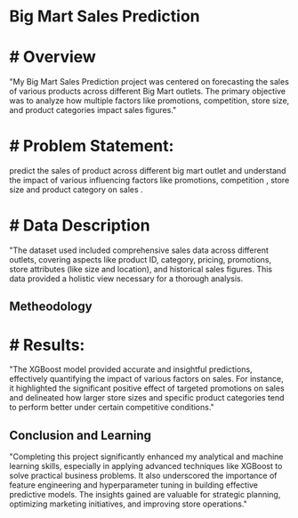 # Big Mart Sales Prediction
# # Overview 
"My Big Mart Sales Prediction project was centered on forecasting the sales of various products across different Big Mart outlets. The primary objective was to analyze how multiple factors like promotions, competition, store size, and product categories impact sales figures."
# # Problem Statement: 
predict the sales of product across different big mart outlet and understand the impact of various influencing factors like promotions, competition , store size and product category on sales .
# # Data Description
"The dataset used included comprehensive sales data across different outlets, covering aspects like product ID, category, pricing, promotions, store attributes (like size and location), and historical sales figures. This data provided a holistic view necessary for a thorough analysis.
## Metheodology 

# # Results:
"The XGBoost model provided accurate and insightful predictions, effectively quantifying the impact of various factors on sales. For instance, it highlighted the significant positive effect of targeted promotions on sales and delineated how larger store sizes and specific product categories tend to perform better under certain competitive conditions."
## Conclusion and Learning

"Completing this project significantly enhanced my analytical and machine learning skills, especially in applying advanced techniques like XGBoost to solve practical business problems. It also underscored the importance of feature engineering and hyperparameter tuning in building effective predictive models. The insights gained are valuable for strategic planning, optimizing marketing initiatives, and improving store operations."

